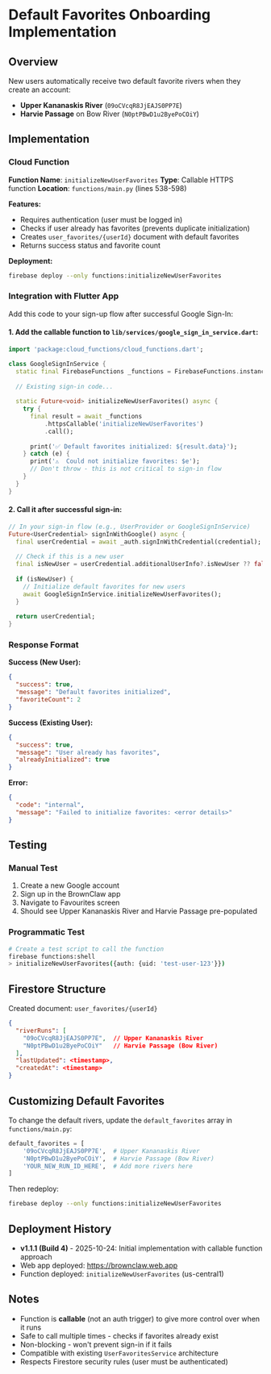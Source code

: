 # Default Favorites Onboarding Implementation

## Overview
New users automatically receive two default favorite rivers when they create an account:
- **Upper Kananaskis River** (`09oCVcqR8JjEAJS0PP7E`)
- **Harvie Passage** on Bow River (`N0ptPBwD1u2ByePoCOiY`)

## Implementation

### Cloud Function
**Function Name**: `initializeNewUserFavorites`
**Type**: Callable HTTPS function
**Location**: `functions/main.py` (lines 538-598)

**Features:**
- Requires authentication (user must be logged in)
- Checks if user already has favorites (prevents duplicate initialization)
- Creates `user_favorites/{userId}` document with default favorites
- Returns success status and favorite count

**Deployment:**
```bash
firebase deploy --only functions:initializeNewUserFavorites
```

### Integration with Flutter App

Add this code to your sign-up flow after successful Google Sign-In:

#### 1. Add the callable function to `lib/services/google_sign_in_service.dart`:

```dart
import 'package:cloud_functions/cloud_functions.dart';

class GoogleSignInService {
  static final FirebaseFunctions _functions = FirebaseFunctions.instance;
  
  // Existing sign-in code...
  
  static Future<void> initializeNewUserFavorites() async {
    try {
      final result = await _functions
          .httpsCallable('initializeNewUserFavorites')
          .call();
      
      print('✅ Default favorites initialized: ${result.data}');
    } catch (e) {
      print('⚠️  Could not initialize favorites: $e');
      // Don't throw - this is not critical to sign-in flow
    }
  }
}
```

#### 2. Call it after successful sign-in:

```dart
// In your sign-in flow (e.g., UserProvider or GoogleSignInService)
Future<UserCredential> signInWithGoogle() async {
  final userCredential = await _auth.signInWithCredential(credential);
  
  // Check if this is a new user
  final isNewUser = userCredential.additionalUserInfo?.isNewUser ?? false;
  
  if (isNewUser) {
    // Initialize default favorites for new users
    await GoogleSignInService.initializeNewUserFavorites();
  }
  
  return userCredential;
}
```

### Response Format

**Success (New User):**
```json
{
  "success": true,
  "message": "Default favorites initialized",
  "favoriteCount": 2
}
```

**Success (Existing User):**
```json
{
  "success": true,
  "message": "User already has favorites",
  "alreadyInitialized": true
}
```

**Error:**
```json
{
  "code": "internal",
  "message": "Failed to initialize favorites: <error details>"
}
```

## Testing

### Manual Test
1. Create a new Google account
2. Sign up in the BrownClaw app
3. Navigate to Favourites screen
4. Should see Upper Kananaskis River and Harvie Passage pre-populated

### Programmatic Test
```bash
# Create a test script to call the function
firebase functions:shell
> initializeNewUserFavorites({auth: {uid: 'test-user-123'}})
```

## Firestore Structure

Created document: `user_favorites/{userId}`

```json
{
  "riverRuns": [
    "09oCVcqR8JjEAJS0PP7E",  // Upper Kananaskis River
    "N0ptPBwD1u2ByePoCOiY"   // Harvie Passage (Bow River)
  ],
  "lastUpdated": <timestamp>,
  "createdAt": <timestamp>
}
```

## Customizing Default Favorites

To change the default rivers, update the `default_favorites` array in `functions/main.py`:

```python
default_favorites = [
    '09oCVcqR8JjEAJS0PP7E',  # Upper Kananaskis River
    'N0ptPBwD1u2ByePoCOiY',  # Harvie Passage (Bow River)
    'YOUR_NEW_RUN_ID_HERE',  # Add more rivers here
]
```

Then redeploy:
```bash
firebase deploy --only functions:initializeNewUserFavorites
```

## Deployment History

- **v1.1.1 (Build 4)** - 2025-10-24: Initial implementation with callable function approach
- Web app deployed: https://brownclaw.web.app
- Function deployed: `initializeNewUserFavorites` (us-central1)

## Notes

- Function is **callable** (not an auth trigger) to give more control over when it runs
- Safe to call multiple times - checks if favorites already exist
- Non-blocking - won't prevent sign-in if it fails
- Compatible with existing `UserFavoritesService` architecture
- Respects Firestore security rules (user must be authenticated)
